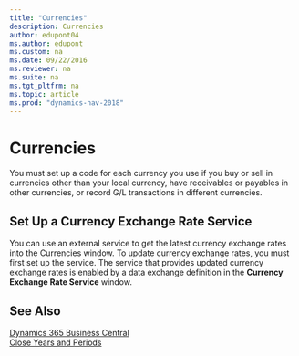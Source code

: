 ```yaml
---
title: "Currencies"
description: Currencies
author: edupont04
ms.author: edupont
ms.custom: na
ms.date: 09/22/2016
ms.reviewer: na
ms.suite: na
ms.tgt_pltfrm: na
ms.topic: article
ms.prod: "dynamics-nav-2018"
---
```


# Currencies
You must set up a code for each currency you use if you buy or sell in currencies other than your local currency, have receivables or payables in other currencies, or record G/L transactions in different currencies.  

## Set Up a Currency Exchange Rate Service
You can use an external service to get the latest currency exchange rates into the Currencies window. To update currency exchange rates, you must first set up the service.
The service that provides updated currency exchange rates is enabled by a data exchange definition in the **Currency Exchange Rate Service** window.  

## See Also
[Dynamics 365 Business Central](/dynamics365/business-central/)  
[Close Years and Periods](year-close-years-periods.md)
